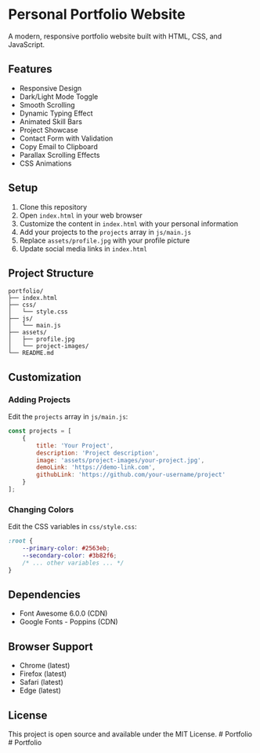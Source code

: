 # Personal Portfolio Website

A modern, responsive portfolio website built with HTML, CSS, and JavaScript.

## Features

- Responsive Design
- Dark/Light Mode Toggle
- Smooth Scrolling
- Dynamic Typing Effect
- Animated Skill Bars
- Project Showcase
- Contact Form with Validation
- Copy Email to Clipboard
- Parallax Scrolling Effects
- CSS Animations

## Setup

1. Clone this repository
2. Open `index.html` in your web browser
3. Customize the content in `index.html` with your personal information
4. Add your projects to the `projects` array in `js/main.js`
5. Replace `assets/profile.jpg` with your profile picture
6. Update social media links in `index.html`

## Project Structure

```
portfolio/
├── index.html
├── css/
│   └── style.css
├── js/
│   └── main.js
├── assets/
│   ├── profile.jpg
│   └── project-images/
└── README.md
```

## Customization

### Adding Projects

Edit the `projects` array in `js/main.js`:

```javascript
const projects = [
    {
        title: 'Your Project',
        description: 'Project description',
        image: 'assets/project-images/your-project.jpg',
        demoLink: 'https://demo-link.com',
        githubLink: 'https://github.com/your-username/project'
    }
];
```

### Changing Colors

Edit the CSS variables in `css/style.css`:

```css
:root {
    --primary-color: #2563eb;
    --secondary-color: #3b82f6;
    /* ... other variables ... */
}
```

## Dependencies

- Font Awesome 6.0.0 (CDN)
- Google Fonts - Poppins (CDN)

## Browser Support

- Chrome (latest)
- Firefox (latest)
- Safari (latest)
- Edge (latest)

## License

This project is open source and available under the MIT License.
#   P o r t f o l i o  
 #   P o r t f o l i o  
 